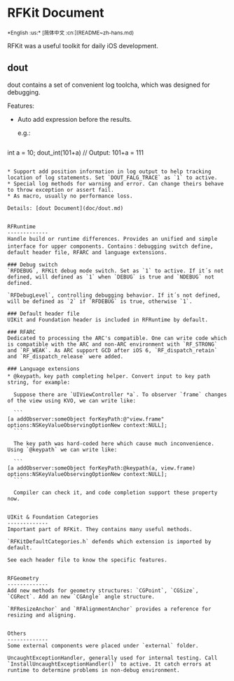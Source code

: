 RFKit Document
=================
<base href="//github.com/BB9z/RFKit/blob/master/" />
<small>*English :us:* [简体中文 :cn:](README~zh-hans.md)</small>

RFKit was a useful toolkit for daily iOS development.


dout
------
dout contains a set of convenient log toolcha, which was designed for debugging.

Features:

* Auto add expression before the results.

  e.g.:

  ```
int a = 10;
dout_int(101+a)	// Output: 101+a = 111
  ```

* Support add position information in log output to help tracking location of log statements. Set `DOUT_FALG_TRACE` as `1` to active. 
* Special log methods for warning and error. Can change theirs behave to throw exception or assert fail.
* As macro, usually no performance loss.

Details: [dout Document](doc/dout.md)


RFRuntime
-------------
Handle build or runtime differences. Provides an unified and simple interface for upper components. Contains：debugging switch define, default header file, RFARC and language extensions.

### Debug switch
`RFDEBUG`, RFKit debug mode switch. Set as `1` to active. If it´s not defined, will defined as `1` when `DEBUG` is true and `NDEBUG` not defined.

`RFDebugLevel`, controlling debugging behavior. If it´s not defined, will be defined as `2` if `RFDEBUG` is true, otherwise `1`.

### Default header file
UIKit and Foundation header is included in RFRuntime by default.

### RFARC
Dedicated to processing the ARC's compatible. One can write code which is compatible with the ARC and non-ARC environment with `RF_STRONG` and `RF_WEAK`. As ARC support GCD after iOS 6, `RF_dispatch_retain` and `RF_dispatch_release` were added.

### Language extensions
* @keypath，key path completing helper. Convert input to key path string, for example:

	Suppose there are `UIViewController *a`. To observer `frame` changes of the view using KVO, we can write like:

	```
[a addObserver:someObject forKeyPath:@"view.frame" options:NSKeyValueObservingOptionNew context:NULL];
	```
	
	The key path was hard-coded here which cause much inconvenience. Using `@keypath` we can write like:

	```
[a addObserver:someObject forKeyPath:@keypath(a, view.frame) options:NSKeyValueObservingOptionNew context:NULL];
	```

	Compiler can check it, and code completion support these property now.


UIKit & Foundation Categories 
-------------
Important part of RFKit. They contains many useful methods.

`RFKitDefaultCategories.h` defends which extension is imported by default.

See each header file to know the specific features.


RFGeometry
-------------
Add new methods for geometry structures: `CGPoint`, `CGSize`, `CGRect`. Add an new `CGAngle` angle structure.

`RFResizeAnchor` and `RFAlignmentAnchor` provides a reference for resizing and aligning.


Others
-------------
Some external components were placed under `external` folder.

UncaughtExceptionHandler, generally used for internal testing. Call  `InstallUncaughtExceptionHandler()` to active. It catch errors at runtime to determine problems in non-debug environment.